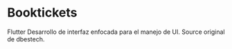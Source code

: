 # Booktickets
 Flutter
Desarrollo de interfaz enfocada para el manejo de UI.
Source original de dbestech.
